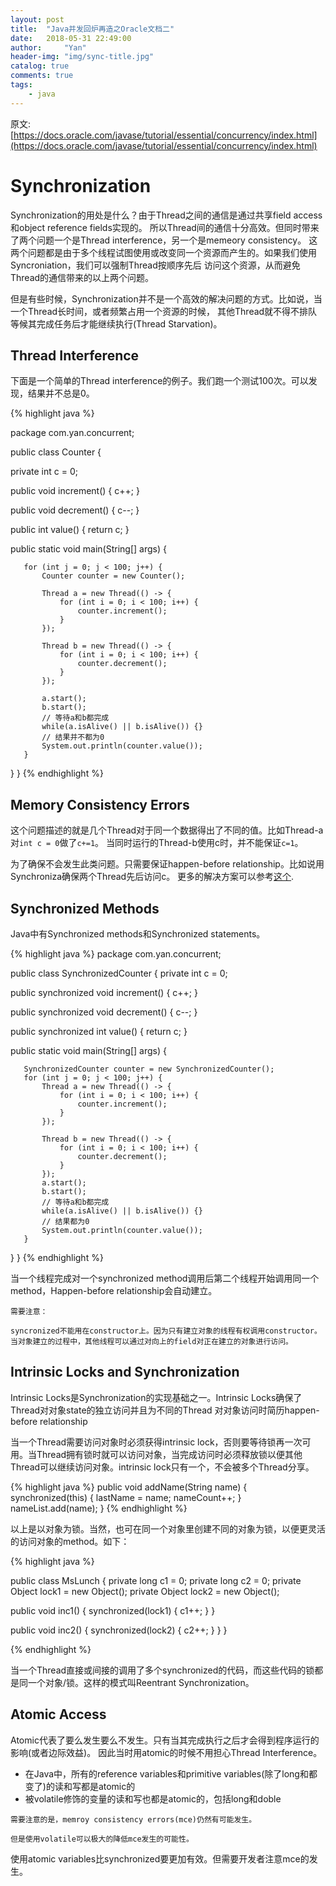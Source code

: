 ```yaml
---
layout: post
title:  "Java并发回炉再造之Oracle文档二"
date:   2018-05-31 22:49:00
author:     "Yan"
header-img: "img/sync-title.jpg"
catalog: true
comments: true
tags:
    - java
---
```


原文: [https://docs.oracle.com/javase/tutorial/essential/concurrency/index.html](https://docs.oracle.com/javase/tutorial/essential/concurrency/index.html)

# Synchronization

Synchronization的用处是什么？由于Thread之间的通信是通过共享field access和object reference fields实现的。
所以Thread间的通信十分高效。但同时带来了两个问题一个是Thread interference，另一个是memeory consistency。
这两个问题都是由于多个线程试图使用或改变同一个资源而产生的。如果我们使用Syncroniation，我们可以强制Thread按顺序先后
访问这个资源，从而避免Thread的通信带来的以上两个问题。

但是有些时候，Synchronization并不是一个高效的解决问题的方式。比如说，当一个Thread长时间，或者频繁占用一个资源的时候，
其他Thread就不得不排队等候其完成任务后才能继续执行(Thread Starvation)。

## Thread Interference

下面是一个简单的Thread interference的例子。我们跑一个测试100次。可以发现，结果并不总是0。

{% highlight java %}

package com.yan.concurrent;

public class Counter {

   private int c = 0;

   public void increment() {
       c++;
   }

   public void decrement() {
       c--;
   }

   public int value() {
       return c;
   }

   public static void main(String[] args) {

       for (int j = 0; j < 100; j++) {
           Counter counter = new Counter();

           Thread a = new Thread(() -> {
               for (int i = 0; i < 100; i++) {
                   counter.increment();
               }
           });

           Thread b = new Thread(() -> {
               for (int i = 0; i < 100; i++) {
                   counter.decrement();
               }
           });

           a.start();
           b.start();
           // 等待a和b都完成
           while(a.isAlive() || b.isAlive()) {}
           // 结果并不都为0
           System.out.println(counter.value());
       }
   }
}
{% endhighlight %}

## Memory Consistency Errors

这个问题描述的就是几个Thread对于同一个数据得出了不同的值。比如Thread-a对`int c = 0`做了`c+=1`。
当同时运行的Thread-b使用c时，并不能保证`c=1`。

为了确保不会发生此类问题。只需要保证happen-before relationship。比如说用Synchroniza确保两个Thread先后访问c。
更多的解决方案可以参考[这个](https://docs.oracle.com/javase/8/docs/api/java/util/concurrent/package-summary.html#MemoryVisibility).

## Synchronized Methods

Java中有Synchronized methods和Synchronized statements。

{% highlight java %}
package com.yan.concurrent;

public class SynchronizedCounter {
   private int c = 0;

   public synchronized void increment() {
       c++;
   }

   public synchronized void decrement() {
       c--;
   }

   public synchronized int value() {
       return c;
   }

   public static void main(String[] args) {

       SynchronizedCounter counter = new SynchronizedCounter();
       for (int j = 0; j < 100; j++) {
           Thread a = new Thread(() -> {
               for (int i = 0; i < 100; i++) {
                   counter.increment();
               }
           });

           Thread b = new Thread(() -> {
               for (int i = 0; i < 100; i++) {
                   counter.decrement();
               }
           });
           a.start();
           b.start();
           // 等待a和b都完成
           while(a.isAlive() || b.isAlive()) {}
           // 结果都为0
           System.out.println(counter.value());
       }
   }
}
{% endhighlight %}

当一个线程完成对一个synchronized method调用后第二个线程开始调用同一个method，Happen-before relationship会自动建立。

```
需要注意：

syncronized不能用在constructor上。因为只有建立对象的线程有权调用constructor。
当对象建立的过程中，其他线程可以通过对向上的field对正在建立的对象进行访问。
```

## Intrinsic Locks and Synchronization 

Intrinsic Locks是Synchronization的实现基础之一。Intrinsic Locks确保了Thread对对象state的独立访问并且为不同的Thread
对对象访问时简历happen-before relationship

当一个Thread需要访问对象时必须获得intrinsic lock，否则要等待锁再一次可用。当Thread拥有锁时就可以访问对象，当完成访问时必须释放锁以便其他Thread可以继续访问对象。intrinsic lock只有一个，不会被多个Thread分享。

{% highlight java %}
public void addName(String name) {
   synchronized(this) {
       lastName = name;
       nameCount++;
   }
   nameList.add(name);
}
{% endhighlight %}

以上是以对象为锁。当然，也可在同一个对象里创建不同的对象为锁，以便更灵活的访问对象的method。如下：

{% highlight java %}

public class MsLunch {
   private long c1 = 0;
   private long c2 = 0;
   private Object lock1 = new Object();
   private Object lock2 = new Object();

   public void inc1() {
       synchronized(lock1) {
           c1++;
       }
   }

   public void inc2() {
       synchronized(lock2) {
           c2++;
       }
   }
}

{% endhighlight %}

当一个Thread直接或间接的调用了多个synchronized的代码，而这些代码的锁都是同一个对象/锁。这样的模式叫Reentrant Synchronization。

## Atomic Access

Atomic代表了要么发生要么不发生。只有当其完成执行之后才会得到程序运行的影响(或者边际效益)。 因此当时用atomic的时候不用担心Thread Interference。

- 在Java中，所有的reference variables和primitive variables(除了long和都变了)的读和写都是atomic的
- 被volatile修饰的变量的读和写也都是atomic的，包括long和doble

```
需要注意的是，memroy consistency errors(mce)仍然有可能发生。

但是使用volatile可以极大的降低mce发生的可能性。
```

使用atomic variables比synchronized要更加有效。但需要开发者注意mce的发生。
